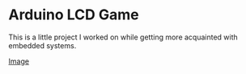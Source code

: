 # Arduino LCD Game
This is a little project I worked on while getting more acquainted with embedded systems. 

[Image](./arduino_lcd_game/IMG_6192.JPG)
